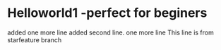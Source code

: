 # Helloworld1 -perfect for beginers
added one more line
added second line.
one more line
This line is from starfeature branch
